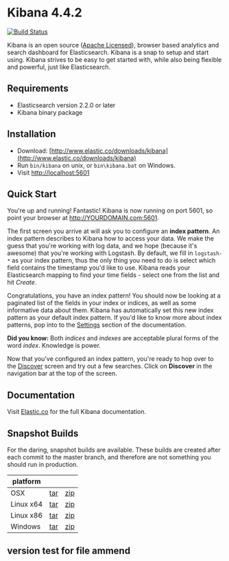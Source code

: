# Kibana 4.4.2

[![Build Status](https://travis-ci.org/elastic/kibana.svg?branch=master)](https://travis-ci.org/elastic/kibana?branch=master)

Kibana is an open source ([Apache Licensed](https://github.com/elastic/kibana/blob/master/LICENSE.md)), browser based analytics and search dashboard for Elasticsearch. Kibana is a snap to setup and start using. Kibana strives to be easy to get started with, while also being flexible and powerful, just like Elasticsearch.

## Requirements

- Elasticsearch version 2.2.0 or later
- Kibana binary package

## Installation

* Download: [http://www.elastic.co/downloads/kibana](http://www.elastic.co/downloads/kibana)
* Run `bin/kibana` on unix, or `bin\kibana.bat` on Windows.
* Visit [http://localhost:5601](http://localhost:5601)

## Quick Start

You're up and running! Fantastic! Kibana is now running on port 5601, so point your browser at http://YOURDOMAIN.com:5601.

The first screen you arrive at will ask you to configure an **index pattern**. An index pattern describes to Kibana how to access your data. We make the guess that you're working with log data, and we hope (because it's awesome) that you're working with Logstash. By default, we fill in `logstash-*` as your index pattern, thus the only thing you need to do is select which field contains the timestamp you'd like to use. Kibana reads your Elasticsearch mapping to find your time fields - select one from the list and hit *Create*.

Congratulations, you have an index pattern! You should now be looking at a paginated list of the fields in your index or indices, as well as some informative data about them. Kibana has automatically set this new index pattern as your default index pattern. If you'd like to know more about index patterns, pop into to the [Settings](#settings) section of the documentation.

**Did you know:** Both *indices* and *indexes* are acceptable plural forms of the word *index*. Knowledge is power.

Now that you've configured an index pattern, you're ready to hop over to the [Discover](#discover) screen and try out a few searches. Click on **Discover** in the navigation bar at the top of the screen.

## Documentation

Visit [Elastic.co](http://www.elastic.co/guide/en/kibana/current/index.html) for the full Kibana documentation.

## Snapshot Builds

For the daring, snapshot builds are available. These builds are created after each commit to the master branch, and therefore are not something you should run in production.


| platform |  |  |
| --- | --- | --- |
| OSX | [tar](http://download.elastic.co/kibana/kibana-snapshot/kibana-4.4.2-darwin-x64.tar.gz) | [zip](http://download.elastic.co/kibana/kibana-snapshot/kibana-4.4.2-darwin-x64.zip) |
| Linux x64 | [tar](http://download.elastic.co/kibana/kibana-snapshot/kibana-4.4.2-linux-x64.tar.gz) | [zip](http://download.elastic.co/kibana/kibana-snapshot/kibana-4.4.2-linux-x64.zip) |
| Linux x86 | [tar](http://download.elastic.co/kibana/kibana-snapshot/kibana-4.4.2-linux-x86.tar.gz) | [zip](http://download.elastic.co/kibana/kibana-snapshot/kibana-4.4.2-linux-x86.zip) |
| Windows | [tar](http://download.elastic.co/kibana/kibana-snapshot/kibana-4.4.2-windows.tar.gz) | [zip](http://download.elastic.co/kibana/kibana-snapshot/kibana-4.4.2-windows.zip) |


## version test for file ammend